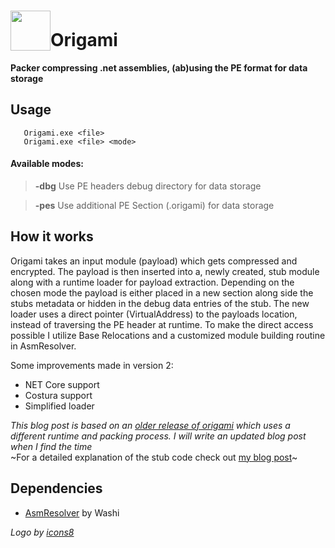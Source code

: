 # <img width="64" height="64" valign="bottom" src="https://img.icons8.com/color/96/000000/origami.png">Origami 
**Packer compressing .net assemblies, (ab)using the PE format for data storage**

## Usage

       Origami.exe <file>
       Origami.exe <file> <mode>
#### Available modes:
> **-dbg**
Use PE headers debug directory for data storage

> **-pes** Use additional PE Section (.origami) for data storage

## How it works

Origami takes an input module (payload) which gets compressed and encrypted. The payload is then inserted into a, newly created, stub module along with a runtime loader for payload extraction. Depending on the chosen mode the payload is either placed in a new section along side the stubs metadata or hidden in the debug data entries of the stub. The new loader uses a direct pointer (VirtualAddress) to the payloads location, instead of traversing the PE header at runtime. To make the direct access possible I utilize Base Relocations and a customized module building routine in AsmResolver.


Some improvements made in version 2:
- NET Core support
- Costura support
- Simplified loader


*This blog post is based on an [older release of origami](https://github.com/dr4k0nia/Origami/tree/parsing-runtime) which uses a different runtime and packing process. I will write an updated blog post when I find the time*
<br>
~For a detailed explanation of the stub code check out [my blog post](https://dr4k0nia.github.io/posts/Writing-a-Packer/)~


## Dependencies
- [AsmResolver](https://github.com/Washi1337/AsmResolver) by Washi

*Logo by [icons8](https://icons8.com)*
